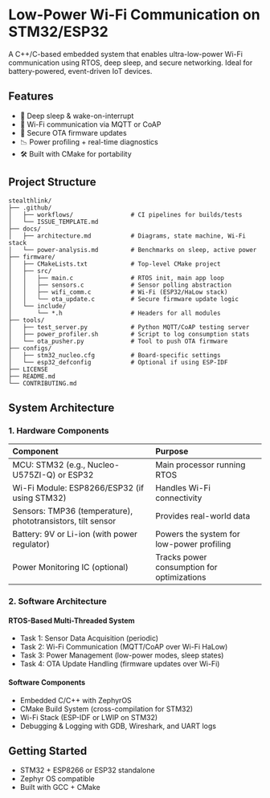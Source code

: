 # Low-Power Wi-Fi Communication on STM32/ESP32
A C++/C-based embedded system that enables ultra-low-power Wi-Fi communication using RTOS, deep sleep, and secure networking. Ideal for battery-powered, event-driven IoT devices.

## Features
- 🔋 Deep sleep & wake-on-interrupt
- 📶 Wi-Fi communication via MQTT or CoAP
- 🔐 Secure OTA firmware updates
- 📉 Power profiling + real-time diagnostics
- 🛠️ Built with CMake for portability

## Project Structure
```text
stealthlink/
├── .github/
│   ├── workflows/                # CI pipelines for builds/tests
│   └── ISSUE_TEMPLATE.md
├── docs/
│   ├── architecture.md           # Diagrams, state machine, Wi-Fi stack
│   └── power-analysis.md         # Benchmarks on sleep, active power
├── firmware/
│   ├── CMakeLists.txt            # Top-level CMake project
│   ├── src/
│   │   ├── main.c                # RTOS init, main app loop
│   │   ├── sensors.c             # Sensor polling abstraction
│   │   ├── wifi_comm.c           # Wi-Fi (ESP32/HaLow stack)
│   │   └── ota_update.c          # Secure firmware update logic
│   └── include/
│       └── *.h                   # Headers for all modules
├── tools/
│   ├── test_server.py            # Python MQTT/CoAP testing server
│   ├── power_profiler.sh         # Script to log consumption stats
│   └── ota_pusher.py             # Tool to push OTA firmware
├── configs/
│   ├── stm32_nucleo.cfg          # Board-specific settings
│   └── esp32_defconfig           # Optional if using ESP-IDF
├── LICENSE
├── README.md
└── CONTRIBUTING.md
```

## System Architecture
### 1. Hardware Components
| Component | Purpose |
|:-----|:-----|
| MCU: STM32 (e.g., Nucleo-U575ZI-Q) or ESP32 | Main processor running RTOS |
| Wi-Fi Module: ESP8266/ESP32 (if using STM32) | Handles Wi-Fi connectivity |
| Sensors: TMP36 (temperature), phototransistors, tilt sensor | Provides real-world data |
| Battery: 9V or Li-ion (with power regulator) | 	Powers the system for low-power profiling |
| Power Monitoring IC (optional) | Tracks power consumption for optimizations |

### 2. Software Architecture
#### RTOS-Based Multi-Threaded System
  - Task 1: Sensor Data Acquisition (periodic)
  - Task 2: Wi-Fi Communication (MQTT/CoAP over Wi-Fi HaLow)
  - Task 3: Power Management (low-power modes, sleep states)
  - Task 4: OTA Update Handling (firmware updates over Wi-Fi)

#### Software Components
  - Embedded C/C++ with ZephyrOS
  - CMake Build System (cross-compilation for STM32)
  - Wi-Fi Stack (ESP-IDF or LWIP on STM32)
  - Debugging & Logging with GDB, Wireshark, and UART logs

## Getting Started
- STM32 + ESP8266 or ESP32 standalone
- Zephyr OS compatible
- Built with GCC + CMake
